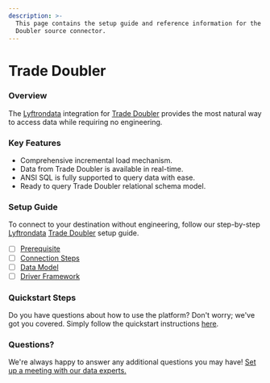 ```yaml
---
description: >-
  This page contains the setup guide and reference information for the Trade
  Doubler source connector.
---
```


# Trade Doubler

### Overview

The [Lyftrondata](https://www.lyftrondata.com/) integration for [Trade Doubler](None/) provides the most natural way to access data while requiring no engineering.

### Key Features

* Comprehensive incremental load mechanism.
* Data from Trade Doubler is available in real-time.
* ANSI SQL is fully supported to query data with ease.
* Ready to query Trade Doubler relational schema model.

### Setup Guide

To connect to your destination without engineering, follow our step-by-step [Lyftrondata](https://www.lyftrondata.com/) [Trade Doubler](None/) setup guide.

* [ ] [Prerequisite](prerequisite.md)
* [ ] [Connection Steps](connection-steps.md)
* [ ] [Data Model](data-model/erd.md)
* [ ] [Driver Framework](driver-framework/)

### Quickstart Steps

Do you have questions about how to use the platform? Don't worry; we've got you covered. Simply follow the quickstart instructions [here](../../).

### Questions? <a href="#questions" id="questions"></a>

We're always happy to answer any additional questions you may have! [Set up a meeting with our data experts.](https://www.lyftrondata.com/book-a-meeting/)
